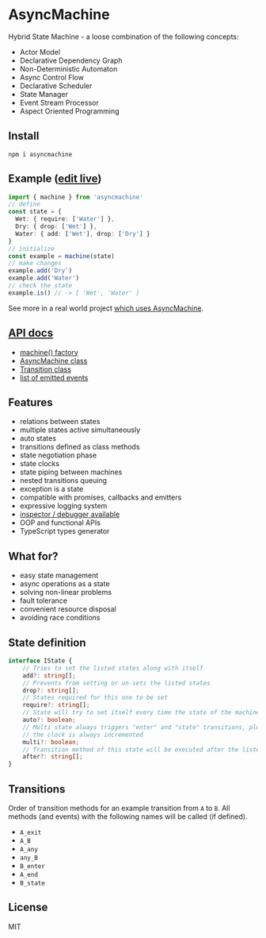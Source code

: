 # AsyncMachine
 
Hybrid State Machine - a loose combination of the following concepts:
- Actor Model
- Declarative Dependency Graph
- Non-Deterministic Automaton
- Async Control Flow
- Declarative Scheduler
- State Manager
- Event Stream Processor
- Aspect Oriented Programming

## Install

```
npm i asyncmachine
```

## Example ([edit live](https://stackblitz.com/edit/asyncmachine-example?file=index.ts))

```typescript
import { machine } from 'asyncmachine'
// define
const state = {
  Wet: { require: ['Water'] },
  Dry: { drop: ['Wet'] },
  Water: { add: ['Wet'], drop: ['Dry'] }
}
// initialize
const example = machine(state)
// make changes
example.add('Dry')
example.add('Water')
// check the state
example.is() // -> [ 'Wet', 'Water' ]
```

See more in a real world project [which uses AsyncMachine](https://github.com/TobiaszCudnik/gtd-bot/tree/master/src).

## [API docs](https://tobiaszcudnik.github.io/asyncmachine/)

- [machine() factory](https://tobiaszcudnik.github.io/asyncmachine/index.html#machine)
- [AsyncMachine class](https://tobiaszcudnik.github.io/asyncmachine/classes/asyncmachine.html)
- [Transition class](https://tobiaszcudnik.github.io/asyncmachine/classes/transition.html)
- [list of emitted events](https://tobiaszcudnik.github.io/asyncmachine/interfaces/iemit.html)

## Features
 
- relations between states
- multiple states active simultaneously
- auto states
- transitions defined as class methods
- state negotiation phase
- state clocks
- state piping between machines
- nested transitions queuing
- exception is a state
- compatible with promises, callbacks and emitters
- expressive logging system
- [inspector / debugger available](https://github.com/TobiaszCudnik/asyncmachine-inspector)
- OOP and functional APIs
- TypeScript types generator
 
## What for?

- easy state management
- async operations as a state
- solving non-linear problems
- fault tolerance
- convenient resource disposal
- avoiding race conditions

## State definition

```typescript
interface IState {
    // Tries to set the listed states along with itself
    add?: string[];
    // Prevents from setting or un-sets the listed states
    drop?: string[];
    // States required for this one to be set
    require?: string[];
    // State will try to set itself every time the state of the machine changes
    auto?: boolean;
    // Multi state always triggers "enter" and "state" transitions, plus
    // the clock is always incremented
    multi?: boolean;
    // Transition method of this state will be executed after the listed states
    after?: string[];
}
```

## Transitions
 
Order of transition methods for an example transition from `A` to `B`. All
methods (and events) with the following names will be called (if defined).

- `A_exit`
- `A_B`
- `A_any`
- `any_B`
- `B_enter`
- `A_end`
- `B_state`

## License

MIT
